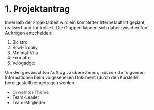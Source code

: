 # 1. Projektantrag 
Innerhalb der Projektarbeit wird ein kompletter Internetauftritt geplant, realisiert und kontrolliert. Die Gruppen können sich dabei zwischen fünf Aufträgen entscheiden:

1. Bioistro
1. Bowl-Trophy
1. Minimal-Villa
1. Formatre
1. Velogadget

Um den gewünschten Auftrag zu übernehmen, müssen die folgenden Informationen beim vorgesehenen Dokument (durch den Kursleiter bereitgestellt) eingetragen werden.

* Gewähltes Thema
* Team-Leader
* Team-Mitglieder
